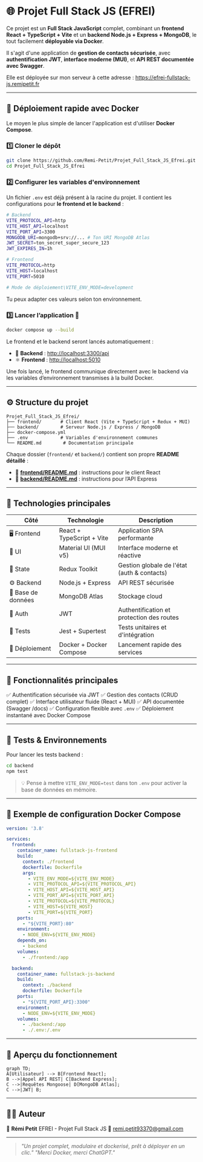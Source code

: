 # 🌐 Projet Full Stack JS (EFREI)

Ce projet est un **Full Stack JavaScript** complet, combinant un **frontend React + TypeScript + Vite** et un **backend Node.js + Express + MongoDB**, le tout facilement **déployable via Docker**.

Il s'agit d'une application de **gestion de contacts sécurisée**, avec **authentification JWT**, **interface moderne (MUI)**, et **API REST documentée avec Swagger**.

Elle est déployée sur mon serveur à cette adresse : https://efrei-fullstack-js.remipetit.fr

---

## 🚀 Déploiement rapide avec Docker

Le moyen le plus simple de lancer l'application est d'utiliser **Docker Compose**.

### 1️⃣ Cloner le dépôt

```bash
git clone https://github.com/Remi-Petit/Projet_Full_Stack_JS_Efrei.git
cd Projet_Full_Stack_JS_Efrei
```

### 2️⃣ Configurer les variables d'environnement

Un fichier `.env` est déjà présent à la racine du projet.
Il contient les configurations pour **le frontend et le backend** :

```bash
# Backend
VITE_PROTOCOL_API=http
VITE_HOST_API=localhost
VITE_PORT_API=3300
MONGODB_URI=mongodb+srv://... # Ton URI MongoDB Atlas
JWT_SECRET=ton_secret_super_secure_123
JWT_EXPIRES_IN=1h

# Frontend
VITE_PROTOCOL=http
VITE_HOST=localhost
VITE_PORT=5010

# Mode de déploiement\VITE_ENV_MODE=development
```

Tu peux adapter ces valeurs selon ton environnement.

### 3️⃣ Lancer l’application 🚢

```bash
docker compose up --build
```

Le frontend et le backend seront lancés automatiquement :

* 🧠 **Backend** : [http://localhost:3300/api](http://localhost:3300/api)
* ⚛️ **Frontend** : [http://localhost:5010](http://localhost:5010)

Une fois lancé, le frontend communique directement avec le backend via les variables d’environnement transmises à la build Docker.

---

## ⚙️ Structure du projet

```
Projet_Full_Stack_JS_Efrei/
├── frontend/       # Client React (Vite + TypeScript + Redux + MUI)
├── backend/        # Serveur Node.js / Express / MongoDB
├── docker-compose.yml
├── .env            # Variables d'environnement communes
└── README.md        # Documentation principale
```

Chaque dossier (`frontend/` et `backend/`) contient son propre **README détaillé** :

* 📘 **[frontend/README.md](./frontend/README.md)** : instructions pour le client React
* 📗 **[backend/README.md](./backend/README.md)** : instructions pour l’API Express

---

## 🧩 Technologies principales

| Côté               | Technologie               | Description                                 |
| ------------------ | ------------------------- | ------------------------------------------- |
| 🖥️ Frontend       | React + TypeScript + Vite | Application SPA performante                 |
| 🎨 UI              | Material UI (MUI v5)      | Interface moderne et réactive               |
| 🔄 State           | Redux Toolkit             | Gestion globale de l'état (auth & contacts) |
| ⚙️ Backend         | Node.js + Express         | API REST sécurisée                          |
| 🧮 Base de données | MongoDB Atlas             | Stockage cloud                              |
| 🔐 Auth            | JWT                       | Authentification et protection des routes   |
| 🧾 Tests           | Jest + Supertest          | Tests unitaires et d'intégration            |
| 🐳 Déploiement     | Docker + Docker Compose   | Lancement rapide des services               |

---

## 🔑 Fonctionnalités principales

✅ Authentification sécurisée via JWT
✅ Gestion des contacts (CRUD complet)
✅ Interface utilisateur fluide (React + MUI)
✅ API documentée (Swagger /docs)
✅ Configuration flexible avec `.env`
✅ Déploiement instantané avec Docker Compose

---

## 🧪 Tests & Environnements

Pour lancer les tests backend :

```bash
cd backend
npm test
```

> 💡 Pense à mettre `VITE_ENV_MODE=test` dans ton `.env` pour activer la base de données en mémoire.

---

## 📜 Exemple de configuration Docker Compose

```yaml
version: '3.8'

services:
  frontend:
    container_name: fullstack-js-frontend
    build:
      context: ./frontend
      dockerfile: Dockerfile
      args:
        - VITE_ENV_MODE=${VITE_ENV_MODE}
        - VITE_PROTOCOL_API=${VITE_PROTOCOL_API}
        - VITE_HOST_API=${VITE_HOST_API}
        - VITE_PORT_API=${VITE_PORT_API}
        - VITE_PROTOCOL=${VITE_PROTOCOL}
        - VITE_HOST=${VITE_HOST}
        - VITE_PORT=${VITE_PORT}
    ports:
      - "${VITE_PORT}:80"
    environment:
      - NODE_ENV=${VITE_ENV_MODE}
    depends_on:
      - backend
    volumes:
      - ./frontend:/app

  backend:
    container_name: fullstack-js-backend
    build:
      context: ./backend
      dockerfile: Dockerfile
    ports:
      - "${VITE_PORT_API}:3300"
    environment:
      - NODE_ENV=${VITE_ENV_MODE}
    volumes:
      - ./backend:/app
      - ./.env:/.env
```

---

## 🧭 Aperçu du fonctionnement

```mermaid
graph TD;
A[Utilisateur] --> B[Frontend React];
B -->|Appel API REST| C[Backend Express];
C -->|Requêtes Mongoose| D[MongoDB Atlas];
C -->|JWT| B;
```

---

## 👨‍💻 Auteur

👤 **Rémi Petit**
EFREI - Projet Full Stack JS
📧 [remi.petit93370@gmail.com](mailto:remi.petit93370@gmail.com)

---

> *"Un projet complet, modulaire et dockerisé, prêt à déployer en un clic."*
> *"Merci Docker, merci ChatGPT."*
